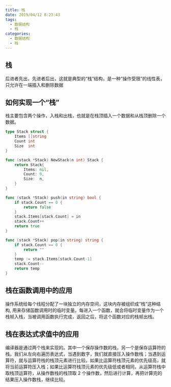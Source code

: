 ```yaml
---
title: 栈
date: 2019/04/12 8:23:43
tags:
  - 数据结构
  - 栈
categories:
  - 数据结构
  - 栈
---
```


## 栈
后进者先出，先进者后出，这就是典型的“栈”结构，是一种“操作受限”的线性表，只允许在一端插入和删除数据
<!-- more -->

## 如何实现一个“栈”
栈主要包含两个操作，入栈和出栈，也就是在栈顶插入一个数据和从栈顶删除一个数据。
```go
type Stack struct {
	Items []string
	Count int
	Size  int
}

func (stack *Stack) NewStack(n int) Stack {
	return Stack{
		Items: nil,
		Count: 0,
		Size:  n,
	}
}

func (stack *Stack) push(in string) bool {
	if stack.Count == 0 {
		return false
	}
	stack.Items[stack.Count] = in
	stack.Count++
	return true
}

func (stack *Stack) pop(in string) string {
	if stack.Count == 0 {
		return ""
	}
	temp := stack.Items[stack.Count-1]
	stack.Count--
	return temp
}

```

## 栈在函数调用中的应用
操作系统给每个线程分配了一块独立的内存空间，这块内存被组织成“栈”这种结构, 用来存储函数调用时的临时变量。每进入一个函数，就会将临时变量作为一个栈帧入栈，当被调用函数执行完成，返回之后，将这个函数对应的栈帧出栈。

## 栈在表达式求值中的应用
编译器是通过两个栈来实现的。其中一个保存操作数的栈，另一个是保存运算符的栈。我们从左向右遍历表达式，当遇到数字，我们就直接压入操作数栈；当遇到运算符，就与运算符栈的栈顶元素进行比较。如果比运算符栈顶元素的优先级高，就将当前运算符压入栈；如果比运算符栈顶元素的优先级低或者相同，从运算符栈中取栈顶运算符，从操作数栈的栈顶取 2 个操作数，然后进行计算，再把计算完的结果压入操作数栈，继续比较。